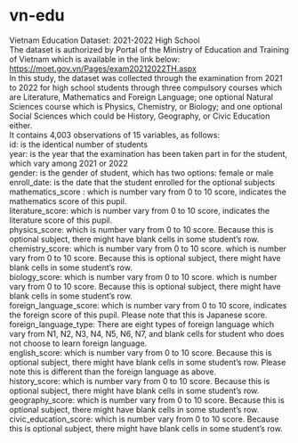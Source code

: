 # vn-edu
Vietnam Education Dataset: 2021-2022 High School  
The dataset is authorized by Portal of the Ministry of Education and Training of Vietnam which is available in the link below:  
https://moet.gov.vn/Pages/exam20212022TH.aspx  
In this study, the dataset was collected through the examination from 2021 to 2022 for high school students through three compulsory courses which are Literature, Mathematics and Foreign Language; one optional Natural Sciences course which is Physics, Chemistry, or Biology; and one optional Social Sciences which could be History, Geography, or Civic Education either.  
It contains 4,003 observations of 15 variables, as follows:  
id: is the identical number of students  
year: is the year that the examination has been taken part in for the student, which vary among 2021 or 2022	  
gender: is the gender of student, which has two options: female or male	  
enroll_date: is the date that the student enrolled for the optional subjects	  
mathematics_score	: which is number vary from 0 to 10 score, indicates the mathematics score of this pupil.  
literature_score: which is number vary from 0 to 10 score, indicates the literature score of this pupil.  
physics_score: which is number vary from 0 to 10 score. Because this is optional subject, there might have blank cells in some student’s row.  
chemistry_score: which is number vary from 0 to 10 score. which is number vary from 0 to 10 score. Because this is optional subject, there might have blank cells in some student’s row.  
biology_score: which is number vary from 0 to 10 score. which is number vary from 0 to 10 score. Because this is optional subject, there might have blank cells in some student’s row.  
foreign_language_score: which is number vary from 0 to 10 score, indicates the foreign score of this pupil. Please note that this is Japanese score.  
foreign_language_type: There are eight types of foreign language which vary from N1, N2, N3, N4, N5, N6, N7, and blank cells for student who does not choose to learn foreign language.	  
english_score: which is number vary from 0 to 10 score. Because this is optional subject, there might have blank cells in some student’s row. Please note this is different than the foreign language as above.	  
history_score: which is number vary from 0 to 10 score. Because this is optional subject, there might have blank cells in some student’s row.	  
geography_score: which is number vary from 0 to 10 score. Because this is optional subject, there might have blank cells in some student’s row.	  
civic_education_score: which is number vary from 0 to 10 score. Because this is optional subject, there might have blank cells in some student’s row. 

